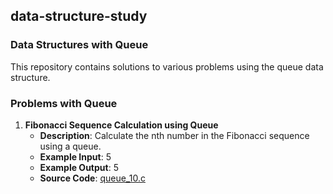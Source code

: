 ## data-structure-study
### Data Structures with Queue

This repository contains solutions to various problems using the queue data structure.

### Problems with Queue
1. **Fibonacci Sequence Calculation using Queue**
   - **Description**: Calculate the nth number in the Fibonacci sequence using a queue.
   - **Example Input**: 5
   - **Example Output**: 5
   - **Source Code**: [queue_10.c](ProblemSolvingQueues/queue_10.c)
